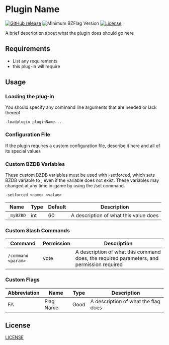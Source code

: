# Plugin Name

[![GitHub release](https://img.shields.io/github/release/USERNAME/REPO.svg)](https://github.com/USERNAME/REPO/releases/latest)
![Minimum BZFlag Version](https://img.shields.io/badge/BZFlag-v2.4.0+-blue.svg)
[![License](https://img.shields.io/github/license/USERNAME/REPO.svg)](LICENSE.md)

A brief description about what the plugin does should go here

## Requirements

- List any requirements
- this plug-in will require

## Usage

### Loading the plug-in

You should specify any command line arguments that are needed or lack thereof

```
-loadplugin pluginName...
```

### Configuration File

If the plugin requires a custom configuration file, describe it here and all of its special values

### Custom BZDB Variables

These custom BZDB variables must be used with -setforced, which sets BZDB variable <name> to <value>, even if the variable does not exist. These variables may changed at any time in-game by using the /set command.

```
-setforced <name> <value>
```

| Name | Type | Default | Description |
| ---- | ---- | ------- | ----------- |
| `_myBZBD` | int | 60 | A description of what this value does |

### Custom Slash Commands

| Command | Permission | Description |
| ------- | ---------- | ----------- |
| `/command <param>` | vote | A description of what this command does, the required parameters, and permission required |

### Custom Flags

| Abbreviation | Name | Type | Description |
| ------------ | ---- | ---- | ----------- |
| FA | Flag Name | Good | A description of what the flag does |

## License

[LICENSE](LICENSE.md)
